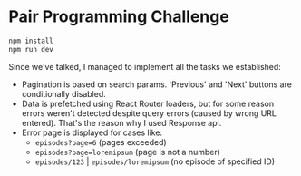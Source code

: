 # Pair Programming Challenge

```bash
npm install
npm run dev
```

Since we've talked, I managed to implement all the tasks we established:
- Pagination is based on search params. 'Previous' and 'Next' buttons are conditionally disabled.
- Data is prefetched using React Router loaders, but for some reason errors weren't detected despite query errors (caused by wrong URL entered). That's the reason why I used Response api.
- Error page is displayed for cases like:
  - `episodes?page=6` (pages exceeded)
  - `episodes?page=loremipsum` (page is not a number)
  - `episodes/123` | `episodes/loremipsum` (no episode of specified ID)